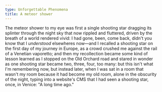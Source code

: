 ```yaml
---
type: Unforgettable Phenomena
title: A meteor shower
---
```


The meteor shower to my eye was first a single shooting star dragging its splinter through the night sky that now rippled and fluttered, driven by the breath of a world rendered vivid: I had gone, been, come back, didn't you know that I <i>understood</i> elsewheres now&mdash;and I recalled a shooting star on the first day of my journey in Europe, as a crowd crushed me against the rail of a Venetian vaporetto; and then my recollection became some kind of lesson learned as I stopped on the Old Orchard road and stared in wonder as one shooting star became two, three, four, too many: but this isn't what I'm remembering now, but instead later, when I was sat in a room that wasn't my room because it had become my old room, alone in the obscurity of the night, typing into a website's CMS that I had seen a shooting star, once, in Venice: "A long time ago."

